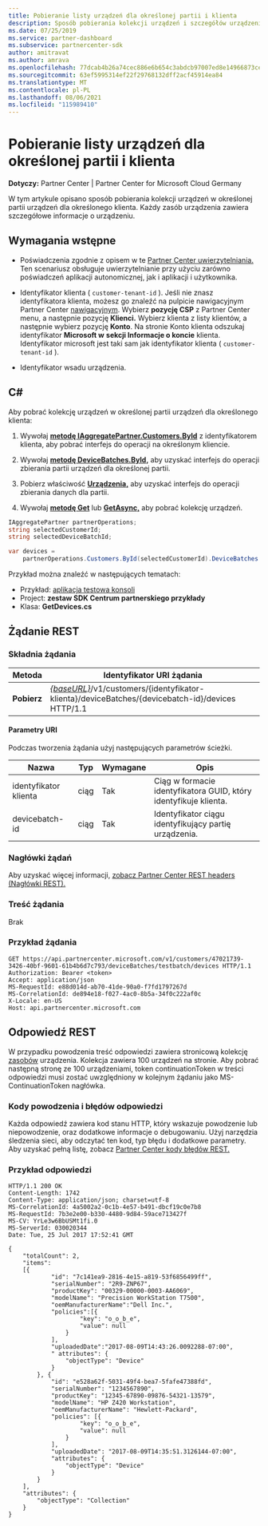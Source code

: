 ```yaml
---
title: Pobieranie listy urządzeń dla określonej partii i klienta
description: Sposób pobierania kolekcji urządzeń i szczegółów urządzenia w określonej partii urządzeń dla klienta.
ms.date: 07/25/2019
ms.service: partner-dashboard
ms.subservice: partnercenter-sdk
author: amitravat
ms.author: amrava
ms.openlocfilehash: 77dcab4b26a74cec886e6b654c3abdcb97007ed8e14966873ce43fdcbc1d2809
ms.sourcegitcommit: 63ef5995314ef22f29768132dff2acf45914ea84
ms.translationtype: MT
ms.contentlocale: pl-PL
ms.lasthandoff: 08/06/2021
ms.locfileid: "115989410"
---
```

# <a name="get-a-list-of-devices-for-the-specified-batch-and-customer"></a>Pobieranie listy urządzeń dla określonej partii i klienta

**Dotyczy:** Partner Center | Partner Center for Microsoft Cloud Germany

W tym artykule opisano sposób pobierania kolekcji urządzeń w określonej partii urządzeń dla określonego klienta. Każdy zasób urządzenia zawiera szczegółowe informacje o urządzeniu.

## <a name="prerequisites"></a>Wymagania wstępne

- Poświadczenia zgodnie z opisem w te [Partner Center uwierzytelniania.](partner-center-authentication.md) Ten scenariusz obsługuje uwierzytelnianie przy użyciu zarówno poświadczeń aplikacji autonomicznej, jak i aplikacji i użytkownika.

- Identyfikator klienta ( `customer-tenant-id` ). Jeśli nie znasz identyfikatora klienta, możesz go znaleźć na pulpicie nawigacyjnym Partner Center [nawigacyjnym](https://partner.microsoft.com/dashboard). Wybierz **pozycję CSP** z Partner Center menu, a następnie pozycję **Klienci.** Wybierz klienta z listy klientów, a następnie wybierz pozycję **Konto**. Na stronie Konto klienta odszukaj identyfikator **Microsoft w** **sekcji Informacje o koncie** klienta. Identyfikator microsoft jest taki sam jak identyfikator klienta ( `customer-tenant-id` ).

- Identyfikator wsadu urządzenia.

## <a name="c"></a>C\#

Aby pobrać kolekcję urządzeń w określonej partii urządzeń dla określonego klienta:

1. Wywołaj [**metodę IAggregatePartner.Customers.ById**](/dotnet/api/microsoft.store.partnercenter.customers.icustomercollection.byid) z identyfikatorem klienta, aby pobrać interfejs do operacji na określonym kliencie.

2. Wywołaj [**metodę DeviceBatches.ById,**](/dotnet/api/microsoft.store.partnercenter.devicesdeployment.idevicesbatchcollection.byid) aby uzyskać interfejs do operacji zbierania partii urządzeń dla określonej partii.

3. Pobierz właściwość [**Urządzenia,**](/dotnet/api/microsoft.store.partnercenter.devicesdeployment.idevicesbatch.devices) aby uzyskać interfejs do operacji zbierania danych dla partii.

4. Wywołaj [**metodę Get**](/dotnet/api/microsoft.store.partnercenter.devicesdeployment.idevicecollection.get) lub [**GetAsync,**](/dotnet/api/microsoft.store.partnercenter.devicesdeployment.idevicecollection.getasync) aby pobrać kolekcję urządzeń.

``` csharp
IAggregatePartner partnerOperations;
string selectedCustomerId;
string selectedDeviceBatchId;

var devices =
    partnerOperations.Customers.ById(selectedCustomerId).DeviceBatches.ById(selectedDeviceBatchId).Devices.Get();
```

Przykład można znaleźć w następujących tematach:

- Przykład: [aplikacja testowa konsoli](console-test-app.md)
- Project: **zestaw SDK Centrum partnerskiego przykłady**
- Klasa: **GetDevices.cs**

## <a name="rest-request"></a>Żądanie REST

### <a name="request-syntax"></a>Składnia żądania

| Metoda  | Identyfikator URI żądania                                                                                                            |
|---------|------------------------------------------------------------------------------------------------------------------------|
| **Pobierz** | [*{baseURL}*](partner-center-rest-urls.md)/v1/customers/{identyfikator-klienta}/deviceBatches/{devicebatch-id}/devices HTTP/1.1 |

#### <a name="uri-parameters"></a>Parametry URI

Podczas tworzenia żądania użyj następujących parametrów ścieżki.

| Nazwa           | Typ   | Wymagane | Opis                                           |
|----------------|--------|----------|-------------------------------------------------------|
| identyfikator klienta    | ciąg | Tak      | Ciąg w formacie identyfikatora GUID, który identyfikuje klienta. |
| devicebatch-id | ciąg | Tak      | Identyfikator ciągu identyfikujący partię urządzenia. |

### <a name="request-headers"></a>Nagłówki żądań

Aby uzyskać więcej informacji, [zobacz Partner Center REST headers (Nagłówki REST).](headers.md)

### <a name="request-body"></a>Treść żądania

Brak

### <a name="request-example"></a>Przykład żądania

```http
GET https://api.partnercenter.microsoft.com/v1/customers/47021739-3426-40bf-9601-61b4b6d7c793/deviceBatches/testbatch/devices HTTP/1.1
Authorization: Bearer <token>
Accept: application/json
MS-RequestId: e88d014d-ab70-41de-90a0-f7fd1797267d
MS-CorrelationId: de894e18-f027-4ac0-8b5a-34f0c222af0c
X-Locale: en-US
Host: api.partnercenter.microsoft.com
```

## <a name="rest-response"></a>Odpowiedź REST

W przypadku powodzenia treść odpowiedzi zawiera stronicową kolekcję [zasobów](device-deployment-resources.md#device) urządzenia. Kolekcja zawiera 100 urządzeń na stronie. Aby pobrać następną stronę ze 100 urządzeniami, token continuationToken w treści odpowiedzi musi zostać uwzględniony w kolejnym żądaniu jako MS-ContinuationToken nagłówka.

### <a name="response-success-and-error-codes"></a>Kody powodzenia i błędów odpowiedzi

Każda odpowiedź zawiera kod stanu HTTP, który wskazuje powodzenie lub niepowodzenie, oraz dodatkowe informacje o debugowaniu. Użyj narzędzia śledzenia sieci, aby odczytać ten kod, typ błędu i dodatkowe parametry. Aby uzyskać pełną listę, zobacz [Partner Center kody błędów REST.](error-codes.md)

### <a name="response-example"></a>Przykład odpowiedzi

```http
HTTP/1.1 200 OK
Content-Length: 1742
Content-Type: application/json; charset=utf-8
MS-CorrelationId: 4a5002a2-0c1b-4e57-b491-dbcf19c0e7b8
MS-RequestId: 7b3e2e00-b330-4480-9d84-59ace713427f
MS-CV: YrLe3w6BbUSMt1fi.0
MS-ServerId: 030020344
Date: Tue, 25 Jul 2017 17:52:41 GMT

{
    "totalCount": 2,
    "items":
    [{
            "id": "7c141ea9-2816-4e15-a819-53f6856499ff",
            "serialNumber": "2R9-ZNP67",
            "productKey": "00329-00000-0003-AA6069",
            "modelName": "Precision WorkStation T7500",
            "oemManufacturerName":"Dell Inc.",
            "policies":[{
                    "key": "o_o_b_e",
                    "value": null
                }
            ],
            "uploadedDate":"2017-08-09T14:43:26.0092288-07:00",
            " attributes": {
                "objectType": "Device"
            }
        }, {
            "id": "e528a62f-5031-49f4-bea7-5fafe47388fd",
            "serialNumber": "1234567890",
            "productKey": "12345-67890-09876-54321-13579",
            "modelName": "HP Z420 Workstation",
            "oemManufacturerName": "Hewlett-Packard",
            "policies": [{
                    "key": "o_o_b_e",
                    "value": null
                }
            ],
            "uploadedDate": "2017-08-09T14:35:51.3126144-07:00",
            "attributes": {
                "objectType": "Device"
            }
        }
    ],
    "attributes": {
        "objectType": "Collection"
    }
}
```
